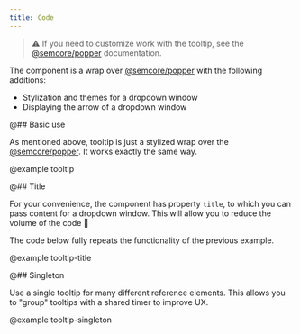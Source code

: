 ```yaml
---
title: Code
---
```


> ⚠️ If you need to customize work with the tooltip, see the [@semcore/popper](/utils/popper/) documentation.

The component is a wrap over [@semcore/popper](/utils/popper) with the following additions:

- Stylization and themes for a dropdown window
- Displaying the arrow of a dropdown window

@## Basic use

As mentioned above, tooltip is just a stylized wrap over the [@semcore/popper](/utils/popper). It works exactly the same way.

@example tooltip

@## Title

For your convenience, the component has property `title`, to which you can pass content for a dropdown window. This will allow you to reduce the volume of the code 🧐

The code below fully repeats the functionality of the previous example.

@example tooltip-title

@## Singleton

Use a single tooltip for many different reference elements. This allows you to "group" tooltips with a shared timer
to improve UX.

@example tooltip-singleton
